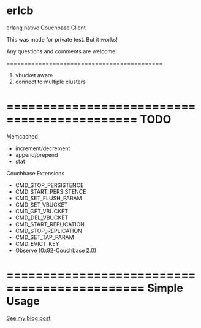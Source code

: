 erlcb
=====

erlang native Couchbase Client

This was made for private test. But it works!

Any questions and comments are welcome.

============================================

1. vbucket aware
2. connect to multiple clusters

============================================
TODO
===
Memcached
- increment/decrement
- append/prepend
- stat

Couchbase Extensions
- CMD_STOP_PERSISTENCE
- CMD_START_PERSISTENCE
- CMD_SET_FLUSH_PARAM
- CMD_SET_VBUCKET
- CMD_GET_VBUCKET
- CMD_DEL_VBUCKET
- CMD_START_REPLICATION
- CMD_STOP_REPLICATION
- CMD_SET_TAP_PARAM
- CMD_EVICT_KEY
- Observe (0x92-Couchbase 2.0)

=============================================
Simple Usage
===
  [See my blog post][1]
  
[1]: http://my-erlang.blogspot.kr/2012/12/erlcb-usages-couchbase-client-for-erlang.html
